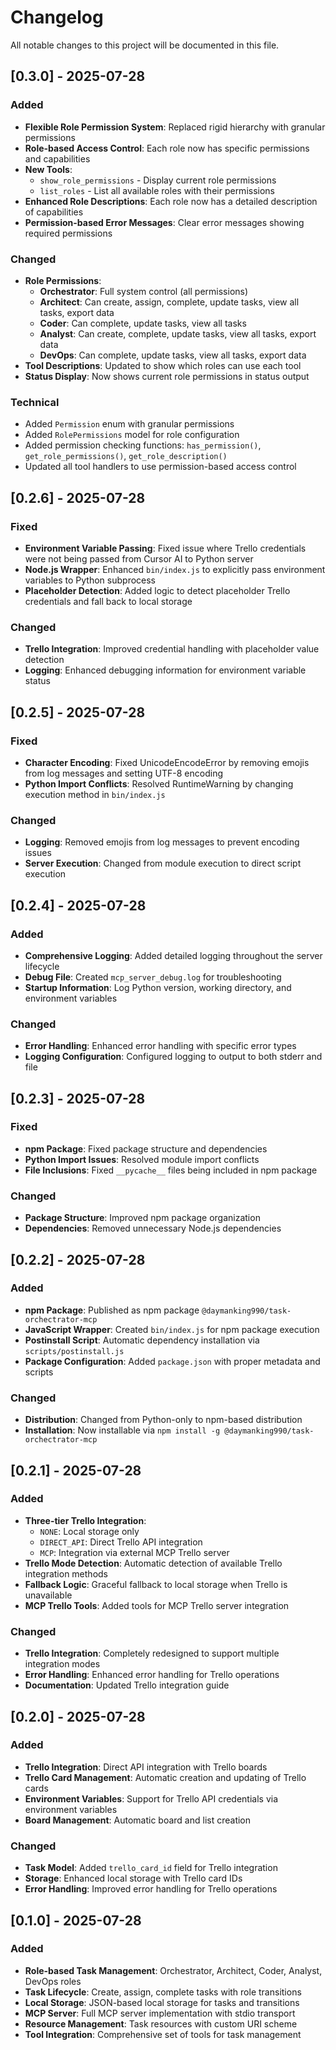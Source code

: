 # Changelog

All notable changes to this project will be documented in this file.

## [0.3.0] - 2025-07-28

### Added
- **Flexible Role Permission System**: Replaced rigid hierarchy with granular permissions
- **Role-based Access Control**: Each role now has specific permissions and capabilities
- **New Tools**: 
  - `show_role_permissions` - Display current role permissions
  - `list_roles` - List all available roles with their permissions
- **Enhanced Role Descriptions**: Each role now has a detailed description of capabilities
- **Permission-based Error Messages**: Clear error messages showing required permissions

### Changed
- **Role Permissions**:
  - **Orchestrator**: Full system control (all permissions)
  - **Architect**: Can create, assign, complete, update tasks, view all tasks, export data
  - **Coder**: Can complete, update tasks, view all tasks
  - **Analyst**: Can create, complete, update tasks, view all tasks, export data
  - **DevOps**: Can complete, update tasks, view all tasks, export data
- **Tool Descriptions**: Updated to show which roles can use each tool
- **Status Display**: Now shows current role permissions in status output

### Technical
- Added `Permission` enum with granular permissions
- Added `RolePermissions` model for role configuration
- Added permission checking functions: `has_permission()`, `get_role_permissions()`, `get_role_description()`
- Updated all tool handlers to use permission-based access control

## [0.2.6] - 2025-07-28

### Fixed
- **Environment Variable Passing**: Fixed issue where Trello credentials were not being passed from Cursor AI to Python server
- **Node.js Wrapper**: Enhanced `bin/index.js` to explicitly pass environment variables to Python subprocess
- **Placeholder Detection**: Added logic to detect placeholder Trello credentials and fall back to local storage

### Changed
- **Trello Integration**: Improved credential handling with placeholder value detection
- **Logging**: Enhanced debugging information for environment variable status

## [0.2.5] - 2025-07-28

### Fixed
- **Character Encoding**: Fixed UnicodeEncodeError by removing emojis from log messages and setting UTF-8 encoding
- **Python Import Conflicts**: Resolved RuntimeWarning by changing execution method in `bin/index.js`

### Changed
- **Logging**: Removed emojis from log messages to prevent encoding issues
- **Server Execution**: Changed from module execution to direct script execution

## [0.2.4] - 2025-07-28

### Added
- **Comprehensive Logging**: Added detailed logging throughout the server lifecycle
- **Debug File**: Created `mcp_server_debug.log` for troubleshooting
- **Startup Information**: Log Python version, working directory, and environment variables

### Changed
- **Error Handling**: Enhanced error handling with specific error types
- **Logging Configuration**: Configured logging to output to both stderr and file

## [0.2.3] - 2025-07-28

### Fixed
- **npm Package**: Fixed package structure and dependencies
- **Python Import Issues**: Resolved module import conflicts
- **File Inclusions**: Fixed `__pycache__` files being included in npm package

### Changed
- **Package Structure**: Improved npm package organization
- **Dependencies**: Removed unnecessary Node.js dependencies

## [0.2.2] - 2025-07-28

### Added
- **npm Package**: Published as npm package `@daymanking990/task-orchectrator-mcp`
- **JavaScript Wrapper**: Created `bin/index.js` for npm package execution
- **Postinstall Script**: Automatic dependency installation via `scripts/postinstall.js`
- **Package Configuration**: Added `package.json` with proper metadata and scripts

### Changed
- **Distribution**: Changed from Python-only to npm-based distribution
- **Installation**: Now installable via `npm install -g @daymanking990/task-orchectrator-mcp`

## [0.2.1] - 2025-07-28

### Added
- **Three-tier Trello Integration**:
  - `NONE`: Local storage only
  - `DIRECT_API`: Direct Trello API integration
  - `MCP`: Integration via external MCP Trello server
- **Trello Mode Detection**: Automatic detection of available Trello integration methods
- **Fallback Logic**: Graceful fallback to local storage when Trello is unavailable
- **MCP Trello Tools**: Added tools for MCP Trello server integration

### Changed
- **Trello Integration**: Completely redesigned to support multiple integration modes
- **Error Handling**: Enhanced error handling for Trello operations
- **Documentation**: Updated Trello integration guide

## [0.2.0] - 2025-07-28

### Added
- **Trello Integration**: Direct API integration with Trello boards
- **Trello Card Management**: Automatic creation and updating of Trello cards
- **Environment Variables**: Support for Trello API credentials via environment variables
- **Board Management**: Automatic board and list creation

### Changed
- **Task Model**: Added `trello_card_id` field for Trello integration
- **Storage**: Enhanced local storage with Trello card IDs
- **Error Handling**: Improved error handling for Trello operations

## [0.1.0] - 2025-07-28

### Added
- **Role-based Task Management**: Orchestrator, Architect, Coder, Analyst, DevOps roles
- **Task Lifecycle**: Create, assign, complete tasks with role transitions
- **Local Storage**: JSON-based local storage for tasks and transitions
- **MCP Server**: Full MCP server implementation with stdio transport
- **Resource Management**: Task resources with custom URI scheme
- **Tool Integration**: Comprehensive set of tools for task management 